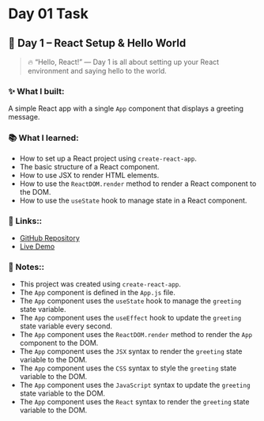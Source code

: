 # Day 01 Task
## 🌟 Day 1 – React Setup & Hello World
> 🔥 “Hello, React!” — Day 1 is all about setting up your React environment and saying hello to the world.
### ✨ What I built:
A simple React app with a single `App` component that displays a greeting message.

### 📚 What I learned:
- How to set up a React project using `create-react-app`.
- The basic structure of a React component.
- How to use JSX to render HTML elements.
- How to use the `ReactDOM.render` method to render a React component to the DOM.
- How to use the `useState` hook to manage state in a React component.
### 🔗 Links::
- [GitHub Repository](https://github.com/Jani-shiv/30-Day-React---Journey/tree/main/Day01)
- [Live Demo](https://jani-shiv.github.io/30-Day-React---Journey/)
### 📝 Notes::
- This project was created using `create-react-app`.
- The `App` component is defined in the `App.js` file.
- The `App` component uses the `useState` hook to manage the `greeting` state variable.
- The `App` component uses the `useEffect` hook to update the `greeting` state variable every second.
- The `App` component uses the `ReactDOM.render` method to render the `App` component to the DOM.
- The `App` component uses the `JSX` syntax to render the `greeting` state variable to the DOM.
- The `App` component uses the `CSS` syntax to style the `greeting` state variable to the DOM.
- The `App` component uses the `JavaScript` syntax to update the `greeting` state variable to the DOM.
- The `App` component uses the `React` syntax to render the `greeting` state variable to the DOM.
